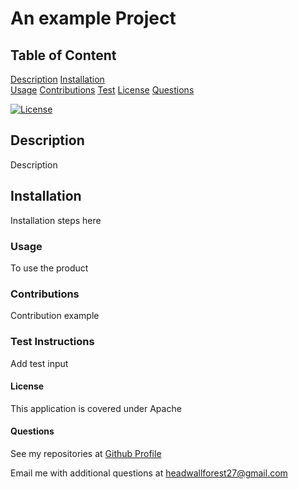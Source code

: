 # An example Project 
    
## Table of Content
[Description](#description)
[Installation](#installation)    
[Usage](#usage)
[Contributions](#contributions)
[Test](#test-instructions)
[License](#license)
[Questions](#questions)

[![License](https://img.shields.io/badge/License-Apache_2.0-blue.svg)](https://opensource.org/licenses/Apache-2.0)

## Description

Description 

## Installation

Installation steps here

### Usage

To use the product
    
### Contributions

Contribution example

### Test Instructions

Add test input

#### License

This application is covered under Apache

#### Questions

See my repositories at [Github Profile](https://github.com/rjewell859)

Email me with additional questions at headwallforest27@gmail.com
